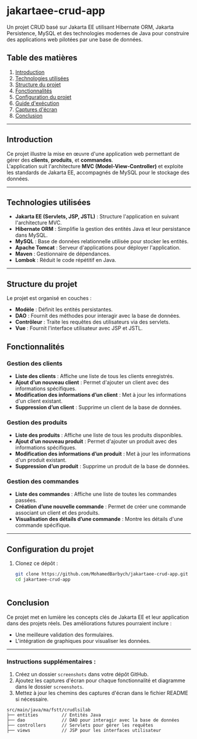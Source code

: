 # jakartaee-crud-app

Un projet CRUD basé sur Jakarta EE utilisant Hibernate ORM, Jakarta Persistence, MySQL et des technologies modernes de Java pour construire des applications web pilotées par une base de données.

## Table des matières
1. [Introduction](#introduction)
2. [Technologies utilisées](#technologies-utilisées)
3. [Structure du projet](#structure-du-projet)
4. [Fonctionnalités](#fonctionnalités)
5. [Configuration du projet](#configuration-du-projet)
6. [Guide d'exécution](#guide-dexécution)
7. [Captures d'écran](#captures-décran)
8. [Conclusion](#conclusion)

---

## Introduction

Ce projet illustre la mise en œuvre d'une application web permettant de gérer des **clients**, **produits**, et **commandes**.  
L'application suit l'architecture **MVC (Model-View-Controller)** et exploite les standards de Jakarta EE, accompagnés de MySQL pour le stockage des données.

---

## Technologies utilisées

- **Jakarta EE (Servlets, JSP, JSTL)** : Structure l'application en suivant l'architecture MVC.
- **Hibernate ORM** : Simplifie la gestion des entités Java et leur persistance dans MySQL.
- **MySQL** : Base de données relationnelle utilisée pour stocker les entités.               
- **Apache Tomcat** : Serveur d'applications pour déployer l'application.
- **Maven** : Gestionnaire de dépendances.
- **Lombok** : Réduit le code répétitif en Java.

---

## Structure du projet

Le projet est organisé en couches :  
- **Modèle** : Définit les entités persistantes.  
- **DAO** : Fournit des méthodes pour interagir avec la base de données.  
- **Contrôleur** : Traite les requêtes des utilisateurs via des servlets.  
- **Vue** : Fournit l'interface utilisateur avec JSP et JSTL.  


## Fonctionnalités

### Gestion des clients
- **Liste des clients** : Affiche une liste de tous les clients enregistrés.
- **Ajout d’un nouveau client** : Permet d'ajouter un client avec des informations spécifiques.
- **Modification des informations d’un client** : Met à jour les informations d'un client existant.
- **Suppression d’un client** : Supprime un client de la base de données.

### Gestion des produits
- **Liste des produits** : Affiche une liste de tous les produits disponibles.
- **Ajout d’un nouveau produit** : Permet d'ajouter un produit avec des informations spécifiques.
- **Modification des informations d’un produit** : Met à jour les informations d'un produit existant.
- **Suppression d’un produit** : Supprime un produit de la base de données.

### Gestion des commandes
- **Liste des commandes** : Affiche une liste de toutes les commandes passées.
- **Création d’une nouvelle commande** : Permet de créer une commande associant un client et des produits.
- **Visualisation des détails d’une commande** : Montre les détails d'une commande spécifique.

---

## Configuration du projet

1. Clonez ce dépôt :  
   ```bash
   git clone https://github.com/MohamedBarbych/jakartaee-crud-app.git
   cd jakartaee-crud-app



## Conclusion

Ce projet met en lumière les concepts clés de Jakarta EE et leur application dans des projets réels. Des améliorations futures pourraient inclure :  
- Une meilleure validation des formulaires.  
- L'intégration de graphiques pour visualiser les données.

---

### Instructions supplémentaires :
1. Créez un dossier `screenshots` dans votre dépôt GitHub.  
2. Ajoutez les captures d'écran pour chaque fonctionnalité et diagramme dans le dossier `screenshots`.  
3. Mettez à jour les chemins des captures d'écran dans le fichier README si nécessaire.  


```plaintext
src/main/java/ma/fstt/crudlsilab
├── entities         // Entités Java
├── dao              // DAO pour interagir avec la base de données
├── controllers      // Servlets pour gérer les requêtes
├── views            // JSP pour les interfaces utilisateur

